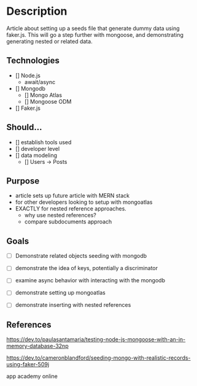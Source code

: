 #  Description
Article about setting up a seeds file that generate dummy data using faker.js. This will go a  step further with mongoose, and demonstrating generating nested or related data. 

## Technologies
- [] Node.js
    - await/async
- [] Mongodb
    - [] Mongo Atlas
    - [] Mongoose ODM
- [] Faker.js 

## Should...
- [] establish tools used
- [] developer level
- [] data modeling
    - [] Users -> Posts

## Purpose
- article sets up future article with MERN stack
- for other developers looking to setup with mongoatlas
- EXACTLY for nested reference approaches.
    - why use nested references?
    - compare subdocuments approach 

## Goals
- [ ] Demonstrate related objects seeding with mongodb
- [ ] demonstrate the idea of keys, potentially a discriminator
- [ ] examine async behavior with interacting with the mongodb
- [ ] demonstrate setting up mongoatlas
- [ ] demonstrate inserting with nested references


## References
https://dev.to/paulasantamaria/testing-node-js-mongoose-with-an-in-memory-database-32np

https://dev.to/cameronblandford/seeding-mongo-with-realistic-records-using-faker-509j

app academy online
